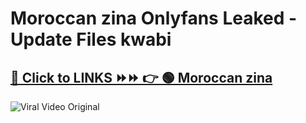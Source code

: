 
 # Moroccan zina Onlyfans Leaked - Update Files kwabi

## <h2><a href="https://clipsfans.com/Moroccan_zina&ref=git">🔗 Click to LINKS ⏩⏩ 👉 🟢 Moroccan zina </a></h2>

<a href="https://clipsfans.com/Moroccan_zina&ref=git" rel="nofollow" data-target="animated-image.originalLink"><img src="https://i.ibb.co.com/xMMVF88/686577567.gif" alt="Viral Video Original" style="max-width: 100%; display: inline-block;" data-target="animated-image.originalImage"></a>

